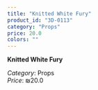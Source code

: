 ```yaml
---
title: "Knitted White Fury"
product_id: "3D-0113"
category: "Props"
price: 20.0
colors: ""
---
```


**Knitted White Fury**

*Category*: Props  
*Price*: ₪20.0


